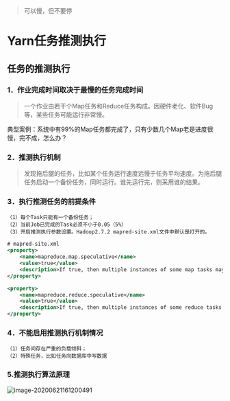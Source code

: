 > 可以慢，但不要停

# Yarn任务推测执行

## 任务的推测执行

### 1．作业完成时间取决于最慢的任务完成时间

> 一个作业由若干个Map任务和Reduce任务构成。因硬件老化、软件Bug等，某些任务可能运行非常慢。

典型案例：系统中有99%的Map任务都完成了，只有少数几个Map老是进度很慢，完不成，怎么办？

### 2．推测执行机制

> ​	发现拖后腿的任务，比如某个任务运行速度远慢于任务平均速度。为拖后腿任务启动一个备份任务，同时运行。谁先运行完，则采用谁的结果。

### 3．执行推测任务的前提条件

```
（1）每个Task只能有一个备份任务；
（2）当前Job已完成的Task必须不小于0.05（5%）
（3）开启推测执行参数设置。Hadoop2.7.2 mapred-site.xml文件中默认是打开的。
```

```xml
# mapred-site.xml
<property>
  	<name>mapreduce.map.speculative</name>
  	<value>true</value>
  	<description>If true, then multiple instances of some map tasks may be executed in parallel.</description>
</property>

<property>
  	<name>mapreduce.reduce.speculative</name>
  	<value>true</value>
  	<description>If true, then multiple instances of some reduce tasks may be executed in parallel.</description>
</property>
```

### 4．不能启用推测执行机制情况

```
（1）任务间存在严重的负载倾斜；
（2）特殊任务，比如任务向数据库中写数据
```

### 5.推测执行算法原理

![image-20200621161200491](https://gitee.com/zhutiansama/MDPictureResitory/raw/master/img/20200621161201.png)